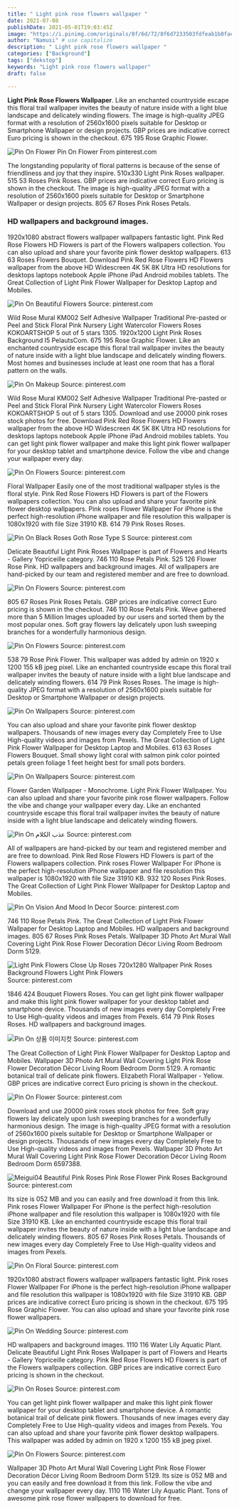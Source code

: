 ```yaml
---
title: " Light pink rose flowers wallpaper "
date: 2021-07-08
publishDate: 2021-05-01T19:03:45Z
image: "https://i.pinimg.com/originals/8f/6d/72/8f6d7233503fdfeab1b0fae53ae0815f.jpg"
author: "Namusi" # use capitalize
description: " Light pink rose flowers wallpaper "
categories: ["Background"]
tags: ["dekstop"]
keywords: "Light pink rose flowers wallpaper"
draft: false

---
```



**Light Pink Rose Flowers Wallpaper**. Like an enchanted countryside escape this floral trail wallpaper invites the beauty of nature inside with a light blue landscape and delicately winding flowers. The image is high-quality JPEG format with a resolution of 2560x1600 pixels suitable for Desktop or Smartphone Wallpaper or design projects. GBP prices are indicative correct Euro pricing is shown in the checkout. 675 195 Rose Graphic Flower.

![Pin On Flower](https://i.pinimg.com/originals/03/3a/de/033ade2825d8082dad57877047f9b333.jpg "Pin On Flower")
Pin On Flower From pinterest.com


The longstanding popularity of floral patterns is because of the sense of friendliness and joy that they inspire. 510x330 Light Pink Roses wallpaper. 515 53 Roses Pink Roses. GBP prices are indicative correct Euro pricing is shown in the checkout. The image is high-quality JPEG format with a resolution of 2560x1600 pixels suitable for Desktop or Smartphone Wallpaper or design projects. 805 67 Roses Pink Roses Petals.

### HD wallpapers and background images.

1920x1080 abstract flowers wallpaper wallpapers fantastic light. Pink Red Rose Flowers HD Flowers is part of the Flowers wallpapers collection. You can also upload and share your favorite pink flower desktop wallpapers. 613 63 Roses Flowers Bouquet. Download Pink Red Rose Flowers HD Flowers wallpaper from the above HD Widescreen 4K 5K 8K Ultra HD resolutions for desktops laptops notebook Apple iPhone iPad Android mobiles tablets. The Great Collection of Light Pink Flower Wallpaper for Desktop Laptop and Mobiles.


![Pin On Beautiful Flowers](https://i.pinimg.com/originals/d7/05/0b/d7050b9b79a5a9f5dacfa2f33078a434.jpg "Pin On Beautiful Flowers")
Source: pinterest.com

Wild Rose Mural KM002 Self Adhesive Wallpaper Traditional Pre-pasted or Peel and Stick Floral Pink Nursery Light Watercolor Flowers Roses KOKOARTSHOP 5 out of 5 stars 1305. 1920x1200 Light Pink Roses Background I5 PelautsCom. 675 195 Rose Graphic Flower. Like an enchanted countryside escape this floral trail wallpaper invites the beauty of nature inside with a light blue landscape and delicately winding flowers. Most homes and businesses include at least one room that has a floral pattern on the walls.

![Pin On Makeup](https://i.pinimg.com/originals/16/67/da/1667da568c271a5d04c68406a18fdb28.jpg "Pin On Makeup")
Source: pinterest.com

Wild Rose Mural KM002 Self Adhesive Wallpaper Traditional Pre-pasted or Peel and Stick Floral Pink Nursery Light Watercolor Flowers Roses KOKOARTSHOP 5 out of 5 stars 1305. Download and use 20000 pink roses stock photos for free. Download Pink Red Rose Flowers HD Flowers wallpaper from the above HD Widescreen 4K 5K 8K Ultra HD resolutions for desktops laptops notebook Apple iPhone iPad Android mobiles tablets. You can get light pink flower wallpaper and make this light pink flower wallpaper for your desktop tablet and smartphone device. Follow the vibe and change your wallpaper every day.

![Pin On Flowers](https://i.pinimg.com/474x/92/d6/00/92d6002de9f412101cc609c9e7297514.jpg "Pin On Flowers")
Source: pinterest.com

Floral Wallpaper Easily one of the most traditional wallpaper styles is the floral style. Pink Red Rose Flowers HD Flowers is part of the Flowers wallpapers collection. You can also upload and share your favorite pink flower desktop wallpapers. Pink roses Flower Wallpaper For iPhone is the perfect high-resolution iPhone wallpaper and file resolution this wallpaper is 1080x1920 with file Size 31910 KB. 614 79 Pink Roses Roses.

![Pin On Black Roses Goth Rose Type S](https://i.pinimg.com/564x/66/7f/b6/667fb6f3c05b7a1b0a129fa342a556a7.jpg "Pin On Black Roses Goth Rose Type S")
Source: pinterest.com

Delicate Beautiful Light Pink Roses Wallpaper is part of Flowers and Hearts - Gallery Yopriceille category. 746 110 Rose Petals Pink. 525 126 Flower Rose Pink. HD wallpapers and background images. All of wallpapers are hand-picked by our team and registered member and are free to download.

![Pin On Flowers](https://i.pinimg.com/originals/0a/3d/23/0a3d230d525695ea118521dd1f0cad0c.jpg "Pin On Flowers")
Source: pinterest.com

805 67 Roses Pink Roses Petals. GBP prices are indicative correct Euro pricing is shown in the checkout. 746 110 Rose Petals Pink. Weve gathered more than 5 Million Images uploaded by our users and sorted them by the most popular ones. Soft gray flowers lay delicately upon lush sweeping branches for a wonderfully harmonious design.

![Pin On Flowers](https://i.pinimg.com/474x/0d/ef/d7/0defd7a7dd0b3b7e6de9a23fe4cd9e8e.jpg "Pin On Flowers")
Source: pinterest.com

538 79 Rose Pink Flower. This wallpaper was added by admin on 1920 x 1200 155 kB jpeg pixel. Like an enchanted countryside escape this floral trail wallpaper invites the beauty of nature inside with a light blue landscape and delicately winding flowers. 614 79 Pink Roses Roses. The image is high-quality JPEG format with a resolution of 2560x1600 pixels suitable for Desktop or Smartphone Wallpaper or design projects.

![Pin On Wallpapers](https://i.pinimg.com/originals/f1/10/94/f11094f9ed8271f39f27e097fa01c225.jpg "Pin On Wallpapers")
Source: pinterest.com

You can also upload and share your favorite pink flower desktop wallpapers. Thousands of new images every day Completely Free to Use High-quality videos and images from Pexels. The Great Collection of Light Pink Flower Wallpaper for Desktop Laptop and Mobiles. 613 63 Roses Flowers Bouquet. Small showy light coral with salmon pink color pointed petals green foliage 1 feet height best for small pots borders.

![Pin On Wallpapers](https://i.pinimg.com/originals/94/29/44/942944d44775536358a0497ec4b7191a.jpg "Pin On Wallpapers")
Source: pinterest.com

Flower Garden Wallpaper - Monochrome. Light Pink Flower Wallpaper. You can also upload and share your favorite pink rose flower wallpapers. Follow the vibe and change your wallpaper every day. Like an enchanted countryside escape this floral trail wallpaper invites the beauty of nature inside with a light blue landscape and delicately winding flowers.

![Pin On عذب الكلام](https://i.pinimg.com/originals/2a/fd/95/2afd951393abe0abd9c48343703bc84b.jpg "Pin On عذب الكلام")
Source: pinterest.com

All of wallpapers are hand-picked by our team and registered member and are free to download. Pink Red Rose Flowers HD Flowers is part of the Flowers wallpapers collection. Pink roses Flower Wallpaper For iPhone is the perfect high-resolution iPhone wallpaper and file resolution this wallpaper is 1080x1920 with file Size 31910 KB. 932 120 Roses Pink Roses. The Great Collection of Light Pink Flower Wallpaper for Desktop Laptop and Mobiles.

![Pin On Vision And Mood In Decor](https://i.pinimg.com/originals/a8/cd/cb/a8cdcb023d3c40775b3cb3e373374b4b.jpg "Pin On Vision And Mood In Decor")
Source: pinterest.com

746 110 Rose Petals Pink. The Great Collection of Light Pink Flower Wallpaper for Desktop Laptop and Mobiles. HD wallpapers and background images. 805 67 Roses Pink Roses Petals. Wallpaper 3D Photo Art Mural Wall Covering Light Pink Rose Flower Decoration Décor Living Room Bedroom Dorm 5129.

![Light Pink Flowers Close Up Roses 720x1280 Wallpaper Pink Roses Background Flowers Light Pink Flowers](https://i.pinimg.com/originals/90/92/a7/9092a7939cc03080bde56fd4d4fe18da.jpg "Light Pink Flowers Close Up Roses 720x1280 Wallpaper Pink Roses Background Flowers Light Pink Flowers")
Source: pinterest.com

1846 424 Bouquet Flowers Roses. You can get light pink flower wallpaper and make this light pink flower wallpaper for your desktop tablet and smartphone device. Thousands of new images every day Completely Free to Use High-quality videos and images from Pexels. 614 79 Pink Roses Roses. HD wallpapers and background images.

![Pin On 상품 이미지컷](https://i.pinimg.com/originals/9a/e0/99/9ae099a145a0a937934398e8c5b77bb3.jpg "Pin On 상품 이미지컷")
Source: pinterest.com

The Great Collection of Light Pink Flower Wallpaper for Desktop Laptop and Mobiles. Wallpaper 3D Photo Art Mural Wall Covering Light Pink Rose Flower Decoration Décor Living Room Bedroom Dorm 5129. A romantic botanical trail of delicate pink flowers. Elizabeth Floral Wallpaper - Yellow. GBP prices are indicative correct Euro pricing is shown in the checkout.

![Pin On Flower](https://i.pinimg.com/originals/03/3a/de/033ade2825d8082dad57877047f9b333.jpg "Pin On Flower")
Source: pinterest.com

Download and use 20000 pink roses stock photos for free. Soft gray flowers lay delicately upon lush sweeping branches for a wonderfully harmonious design. The image is high-quality JPEG format with a resolution of 2560x1600 pixels suitable for Desktop or Smartphone Wallpaper or design projects. Thousands of new images every day Completely Free to Use High-quality videos and images from Pexels. Wallpaper 3D Photo Art Mural Wall Covering Light Pink Rose Flower Decoration Décor Living Room Bedroom Dorm 6597388.

![Meigui04 Beautiful Pink Roses Pink Rose Flower Pink Roses Background](https://i.pinimg.com/originals/b6/76/41/b67641a4745c1d92558454939a784d5e.jpg "Meigui04 Beautiful Pink Roses Pink Rose Flower Pink Roses Background")
Source: pinterest.com

Its size is 052 MB and you can easily and free download it from this link. Pink roses Flower Wallpaper For iPhone is the perfect high-resolution iPhone wallpaper and file resolution this wallpaper is 1080x1920 with file Size 31910 KB. Like an enchanted countryside escape this floral trail wallpaper invites the beauty of nature inside with a light blue landscape and delicately winding flowers. 805 67 Roses Pink Roses Petals. Thousands of new images every day Completely Free to Use High-quality videos and images from Pexels.

![Pin On Floral](https://i.pinimg.com/474x/bc/7b/3e/bc7b3e9543b0127f020a9590fd94e569.jpg "Pin On Floral")
Source: pinterest.com

1920x1080 abstract flowers wallpaper wallpapers fantastic light. Pink roses Flower Wallpaper For iPhone is the perfect high-resolution iPhone wallpaper and file resolution this wallpaper is 1080x1920 with file Size 31910 KB. GBP prices are indicative correct Euro pricing is shown in the checkout. 675 195 Rose Graphic Flower. You can also upload and share your favorite pink rose flower wallpapers.

![Pin On Wedding](https://i.pinimg.com/originals/80/fb/f4/80fbf4383bff508a73d2c8a1f3c3efb4.jpg "Pin On Wedding")
Source: pinterest.com

HD wallpapers and background images. 1110 116 Water Lily Aquatic Plant. Delicate Beautiful Light Pink Roses Wallpaper is part of Flowers and Hearts - Gallery Yopriceille category. Pink Red Rose Flowers HD Flowers is part of the Flowers wallpapers collection. GBP prices are indicative correct Euro pricing is shown in the checkout.

![Pin On Roses](https://i.pinimg.com/originals/25/4a/13/254a13d5e4f03afed545ce98e70f2e94.jpg "Pin On Roses")
Source: pinterest.com

You can get light pink flower wallpaper and make this light pink flower wallpaper for your desktop tablet and smartphone device. A romantic botanical trail of delicate pink flowers. Thousands of new images every day Completely Free to Use High-quality videos and images from Pexels. You can also upload and share your favorite pink flower desktop wallpapers. This wallpaper was added by admin on 1920 x 1200 155 kB jpeg pixel.

![Pin On Flowers](https://i.pinimg.com/originals/8f/6d/72/8f6d7233503fdfeab1b0fae53ae0815f.jpg "Pin On Flowers")
Source: pinterest.com

Wallpaper 3D Photo Art Mural Wall Covering Light Pink Rose Flower Decoration Décor Living Room Bedroom Dorm 5129. Its size is 052 MB and you can easily and free download it from this link. Follow the vibe and change your wallpaper every day. 1110 116 Water Lily Aquatic Plant. Tons of awesome pink rose flower wallpapers to download for free.

